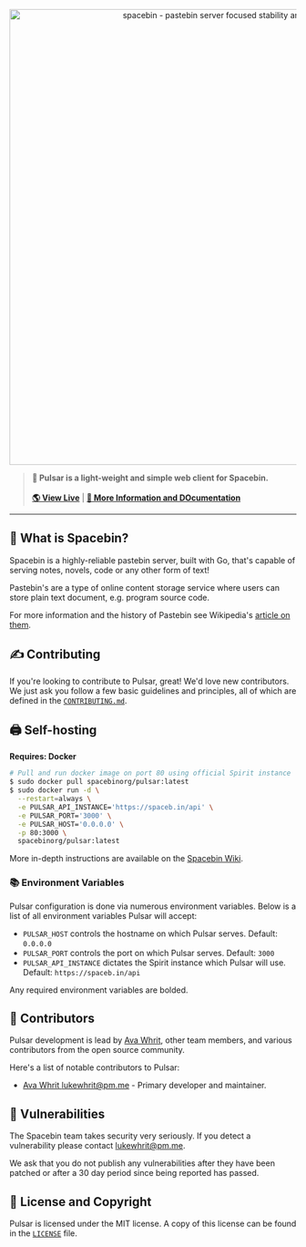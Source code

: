 <p align="center">
  <img
    width="800"
    src="https://github.com/spacebin-org/wiki/blob/master/assets/spacebin-text-logo/github-banner.png?raw=true"
    alt="spacebin - pastebin server focused stability and maintainability"
  />
</p>

> **🔭 Pulsar is a light-weight and simple web client for Spacebin.**
> \
> \
> [**🌎 View Live**](https://spaceb.in) | [**🚀 More Information and DOcumentation**](https://docs.spaceb.in)
> 
---

## 🚀 What is Spacebin?

Spacebin is a highly-reliable pastebin server, built with Go, that's capable of serving notes, novels, code or any other form of text!

Pastebin's are a type of online content storage service where users can store plain text document, e.g. program source code.

For more information and the history of Pastebin see Wikipedia's [article on them](https://en.wikipedia.org/wiki/Pastebin).

## ✍ Contributing

If you're looking to contribute to Pulsar, great! We'd love new contributors. We just ask you follow a few basic guidelines and principles, all of which are defined in the [`CONTRIBUTING.md`](CONTRIBUTING.md).

## 🖨️ Self-hosting

**Requires: Docker**

```sh
# Pull and run docker image on port 80 using official Spirit instance
$ sudo docker pull spacebinorg/pulsar:latest
$ sudo docker run -d \
  --restart=always \
  -e PULSAR_API_INSTANCE='https://spaceb.in/api' \
  -e PULSAR_PORT='3000' \
  -e PULSAR_HOST='0.0.0.0' \
  -p 80:3000 \
  spacebinorg/pulsar:latest 
```

More in-depth instructions are available on the [Spacebin Wiki](https://docs.spaceb.in).

### 📚 Environment Variables

Pulsar configuration is done via numerous environment variables. Below is a list of all environment variables Pulsar will accept:

* `PULSAR_HOST` controls the hostname on which Pulsar serves. Default: `0.0.0.0`
* `PULSAR_PORT` controls the port on which Pulsar serves. Default: `3000`
* `PULSAR_API_INSTANCE` dictates the Spirit instance which Pulsar will use. Default: `https://spaceb.in/api`

Any required environment variables are bolded.

## 👥 Contributors

Pulsar development is lead by [Ava Whrit](https://github.com/avaaxcx), other team members, and various contributors from the open source community.

Here's a list of notable contributors to Pulsar:

* [Ava Whrit <lukewhrit@pm.me>](https://github.com/avaaxcx) - Primary developer and maintainer.

## 👮 Vulnerabilities

The Spacebin team takes security very seriously. If you detect a vulnerability please contact <lukewhrit@pm.me>.

We ask that you do not publish any vulnerabilities after they have been patched or after a 30 day period since being reported has passed.

## 📑 License and Copyright

Pulsar is licensed under the MIT license. A copy of this license can be found in the [`LICENSE`](LICENSE) file.
